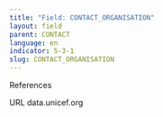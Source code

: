 ```yaml
---
title: "Field: CONTACT_ORGANISATION"
layout: field
parent: CONTACT
language: en
indicator: 5-3-1
slug: CONTACT_ORGANISATION
---
```

References

URL
data.unicef.org